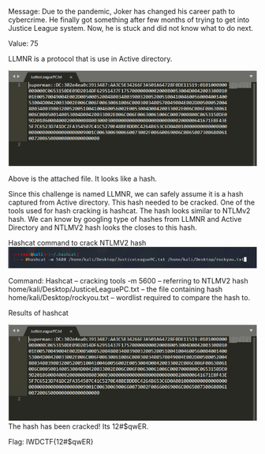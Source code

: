 Message: Due to the pandemic, Joker has changed his career path to cybercrime.  He finally got something after few months of trying to get into Justice League system. Now, he is stuck and did not know what to do next.

Value: 75

LLMNR is a protocol that is use in Active directory. 

<img src="https://github.com/CSBCTF/IWDCTF/blob/9bd743a1388502c9a19864eef7de6a8844a517f4/Crypto/LLMNR/files/1.PNG">

Above is the attached file. 
 It looks like a hash. 

Since this challenge is named LLMNR, we can safely assume it is a hash captured from Active directory. This hash needed to be cracked. One of the tools used for hash cracking is hashcat. The hash looks similar to NTLMv2 hash. We can know by googling type of hashes from LLMNR and Active Directory and NTLMV2 hash looks the closes to this hash.

Hashcat command to crack NTLMV2 hash
<img src="https://github.com/CSBCTF/IWDCTF/blob/9bd743a1388502c9a19864eef7de6a8844a517f4/Crypto/LLMNR/files/2.PNG">
 
Command:
 Hashcat – cracking tools
-m 5600 – referring to NTLMV2 hash
home/kali/Desktop/JusticeLeaguePC.txt – the file containing hash
home/kali/Desktop/rockyou.txt – wordlist required to compare the hash to.

Results of hashcat

<img src="https://github.com/CSBCTF/IWDCTF/blob/9bd743a1388502c9a19864eef7de6a8844a517f4/Crypto/LLMNR/files/1.PNG">
The hash has been cracked! 
Its 12#$qwER.

Flag: IWDCTF{12#$qwER}
